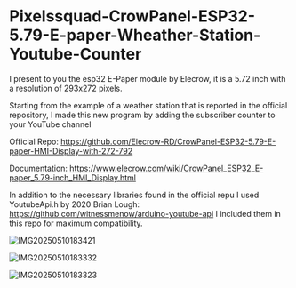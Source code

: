 # Pixelssquad-CrowPanel-ESP32-5.79-E-paper-Wheather-Station-Youtube-Counter

I present to you the esp32 E-Paper module by Elecrow, it is a 5.72 inch with a resolution of 293x272 pixels.

Starting from the example of a weather station that is reported in the official repository, I made this new program by adding the subscriber counter to your YouTube channel

Official Repo: https://github.com/Elecrow-RD/CrowPanel-ESP32-5.79-E-paper-HMI-Display-with-272-792

Documentation: https://www.elecrow.com/wiki/CrowPanel_ESP32_E-paper_5.79-inch_HMI_Display.html

In addition to the necessary libraries found in the official repu I used YoutubeApi.h by 2020 Brian Lough: https://github.com/witnessmenow/arduino-youtube-api I included them in this repo for maximum compatibility.

![IMG20250510183421](https://github.com/user-attachments/assets/dcb88838-3c6a-4084-8fef-a7640576d29a)

![IMG20250510183332](https://github.com/user-attachments/assets/efa34871-d5d0-42a2-aa03-69614d214975)

![IMG20250510183323](https://github.com/user-attachments/assets/d5e742d2-323d-4731-950c-7e53d97844fd)
